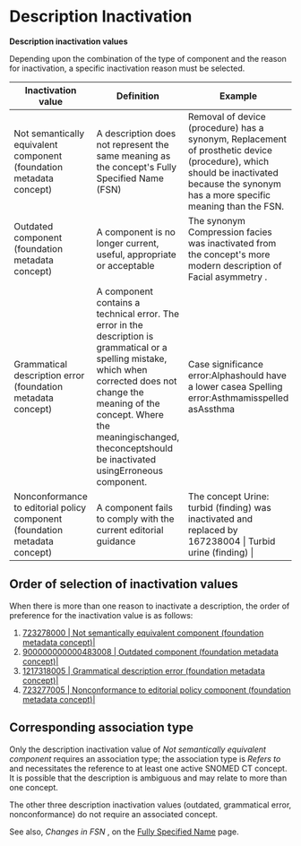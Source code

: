 # Description Inactivation

**Description inactivation values**

Depending upon the combination of the type of component and the reason for inactivation, a specific inactivation reason must be selected.

| Inactivation value | Definition | Example |
|---|---|---|
| Not semantically equivalent component (foundation metadata concept) | A description does not represent the same meaning as the concept's Fully Specified Name (FSN) | Removal of device (procedure) has a synonym, Replacement of prosthetic device (procedure), which should be inactivated because the synonym has a more specific meaning than the FSN. |
| Outdated component (foundation metadata concept) | A component is no longer current, useful, appropriate or acceptable | The synonym Compression facies was inactivated from the concept's more modern description of Facial asymmetry . |
| Grammatical description error (foundation metadata concept) | A component contains a technical error. The error in the description is grammatical or a spelling mistake, which when corrected does not change the meaning of the concept. Where the meaningischanged, theconceptshould be inactivated usingErroneous component. | Case significance error:Alphashould have a lower casea Spelling error:Asthmamisspelled asAssthma |
| Nonconformance to editorial policy component (foundation metadata concept) | A component fails to comply with the current editorial guidance | The concept Urine: turbid (finding) was inactivated and replaced by 167238004 \| Turbid urine (finding) \| |

## Order of selection of inactivation values

When there is more than one reason to inactivate a description, the order of preference for the inactivation value is as follows:

  

  1. [ 723278000 | Not semantically equivalent component (foundation metadata concept)|](http://snomed.info/id/723278000 "723278000 | Not semantically equivalent component \(foundation metadata concept\) |")
  2. [ 900000000000483008 | Outdated component (foundation metadata concept)|](http://snomed.info/id/900000000000483008 "900000000000483008 | Outdated component \(foundation metadata concept\) |")
  3. [ 1217318005 | Grammatical description error (foundation metadata concept)|](http://snomed.info/id/1217318005 "1217318005 | Grammatical description error \(foundation metadata concept\) |")
  4. [ 723277005 | Nonconformance to editorial policy component (foundation metadata concept)|](http://snomed.info/id/723277005 "723277005 | Nonconformance to editorial policy component \(foundation metadata concept\) |")

## Corresponding association type

Only the description inactivation value of _Not semantically equivalent_ _component_ requires an association type; the association type is _Refers to_ and necessitates the reference to at least one active SNOMED CT concept. It is possible that the description is ambiguous and may relate to more than one concept.

The other three description inactivation values (outdated, grammatical error, nonconformance) do not require an associated concept. 

  

See also, _Changes in FSN_ , on the [Fully Specified Name](Fully-Specified-Name_179932036.html) page. 

  


